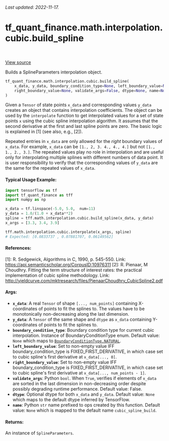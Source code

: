 <!--
This file is generated by a tool. Do not edit directly.
For open-source contributions the docs will be updated automatically.
-->

*Last updated: 2022-11-17.*

<div itemscope itemtype="http://developers.google.com/ReferenceObject">
<meta itemprop="name" content="tf_quant_finance.math.interpolation.cubic.build_spline" />
<meta itemprop="path" content="Stable" />
</div>

# tf_quant_finance.math.interpolation.cubic.build_spline

<!-- Insert buttons and diff -->

<table class="tfo-notebook-buttons tfo-api" align="left">
</table>

<a target="_blank" href="https://github.com/google/tf-quant-finance/blob/master/tf_quant_finance/math/interpolation/cubic/cubic_interpolation.py">View source</a>



Builds a SplineParameters interpolation object.

```python
tf_quant_finance.math.interpolation.cubic.build_spline(
    x_data, y_data, boundary_condition_type=None, left_boundary_value=None,
    right_boundary_value=None, validate_args=False, dtype=None, name=None
)
```



<!-- Placeholder for "Used in" -->

Given a `Tensor` of state points `x_data` and corresponding values `y_data`
creates an object that contains interpolation coefficients. The object can be
used by the `interpolate` function to get interpolated values for a set of
state points `x` using the cubic spline interpolation algorithm.
It assumes that the second derivative at the first and last spline points
are zero. The basic logic is explained in [1] (see also, e.g., [2]).

Repeated entries in `x_data` are only allowed for the *right* boundary values
of `x_data`.
For example, `x_data` can be `[1., 2, 3. 4., 4., 4.]` but not
`[1., 1., 2., 3.]`. The repeated values play no role in interpolation and are
useful only for interpolating multiple splines with different numbers of data
point. It is user responsibility to verify that the corresponding
values of `y_data` are the same for the repeated values of `x_data`.

#### Typical Usage Example:



```python
import tensorflow as tf
import tf_quant_finance as tff
import numpy as np

x_data = tf.linspace(-5.0, 5.0,  num=11)
y_data = 1.0/(1.0 + x_data**2)
spline = tff.math.interpolation.cubic.build_spline(x_data, y_data)
x_args = [3.3, 3.4, 3.9]

tff.math.interpolation.cubic.interpolate(x_args, spline)
# Expected: [0.0833737 , 0.07881707, 0.06149562]
```

#### References:
[1]: R. Sedgewick, Algorithms in C, 1990, p. 545-550.
  Link: https://api.semanticscholar.org/CorpusID:10976311
[2]: R. Pienaar, M Choudhry. Fitting the term structure of interest rates:
  the practical implementation of cubic spline methodology.
  Link:
  http://yieldcurve.com/mktresearch/files/PienaarChoudhry_CubicSpline2.pdf

#### Args:


* <b>`x_data`</b>: A real `Tensor` of shape `[..., num_points]` containing
  X-coordinates of points to fit the splines to. The values have to be
  monotonically non-decreasing along the last dimension.
* <b>`y_data`</b>: A `Tensor` of the same shape and `dtype` as `x_data` containing
  Y-coordinates of points to fit the splines to.
* <b>`boundary_condition_type`</b>: Boundary condition type for current cubic
  interpolation. Instance of BoundaryConditionType enum.
  Default value: `None` which maps to <a href="../../../../tf_quant_finance/math/interpolation/cubic/BoundaryConditionType.md#NATURAL"><code>BoundaryConditionType.NATURAL</code></a>.
* <b>`left_boundary_value`</b>: Set to non-empty value IFF boundary_condition_type is
  FIXED_FIRST_DERIVATIVE, in which case set to cubic spline's first
  derivative at `x_data[..., 0]`.
* <b>`right_boundary_value`</b>: Set to non-empty value IFF boundary_condition_type is
  FIXED_FIRST_DERIVATIVE, in which case set to cubic spline's first
  derivative at `x_data[..., num_points - 1]`.
* <b>`validate_args`</b>: Python `bool`. When `True`, verifies if elements of `x_data`
  are sorted in the last dimension in non-decreasing order despite possibly
  degrading runtime performance.
  Default value: False.
* <b>`dtype`</b>: Optional dtype for both `x_data` and `y_data`.
  Default value: `None` which maps to the default dtype inferred by
    TensorFlow.
* <b>`name`</b>: Python `str` name prefixed to ops created by this function.
  Default value: `None` which is mapped to the default name
    `cubic_spline_build`.


#### Returns:

An instance of `SplineParameters`.
